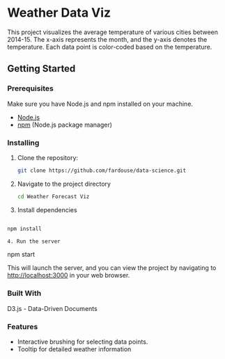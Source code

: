 # Weather Data Viz

This project visualizes the average temperature of various cities between 2014-15.
The x-axis represents the month, and the y-axis denotes the temperature. Each data 
point is color-coded based on the temperature.

## Getting Started

### Prerequisites

Make sure you have Node.js and npm installed on your machine.

- [Node.js](https://nodejs.org/)
- [npm](https://www.npmjs.com/) (Node.js package manager)

### Installing

1. Clone the repository:

   ```bash
   git clone https://github.com/fardouse/data-science.git

2. Navigate to the project directory
   
   ```bash
   cd Weather Forecast Viz

3. Install dependencies

```bash

npm install

4. Run the server
``` 
   npm start

This will launch the server, and you can view the project by navigating to [http://localhost:3000](http://localhost:8080/) in your web browser.

### Built With
D3.js - Data-Driven Documents


### Features
* Interactive brushing for selecting data points.
* Tooltip for detailed weather information

